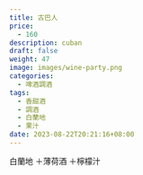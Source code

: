 ```yaml
---
title: 古巴人
price:
  - 160
description: cuban
draft: false
weight: 47
image: images/wine-party.png
categories:
  - 啤酒調酒
tags:
  - 香甜酒
  - 調酒
  - 白蘭地
  - 果汁
date: 2023-08-22T20:21:16+08:00
---
```

 白蘭地 ＋薄荷酒 ＋檸檬汁